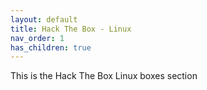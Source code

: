 ```yaml
---
layout: default
title: Hack The Box - Linux
nav_order: 1
has_children: true
---
```


This is the Hack The Box Linux boxes section
